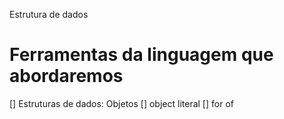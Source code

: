 Estrutura de dados

# Ferramentas da linguagem que abordaremos

[] Estruturas de dados: Objetos
    [] object literal
[] for of